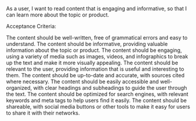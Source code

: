 As a user, I want to read content that is engaging and informative, so that I can learn more about the topic or product.

Acceptance Criteria:

The content should be well-written, free of grammatical errors and easy to understand.
The content should be informative, providing valuable information about the topic or product.
The content should be engaging, using a variety of media such as images, videos, and infographics to break up the text and make it more visually appealing.
The content should be relevant to the user, providing information that is useful and interesting to them.
The content should be up-to-date and accurate, with sources cited where necessary.
The content should be easily accessible and well-organized, with clear headings and subheadings to guide the user through the text.
The content should be optimized for search engines, with relevant keywords and meta tags to help users find it easily.
The content should be shareable, with social media buttons or other tools to make it easy for users to share it with their networks.